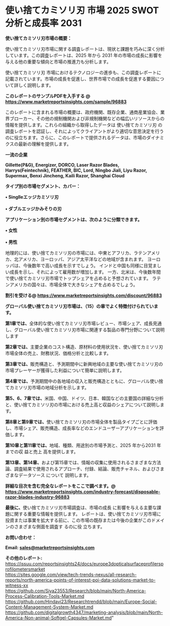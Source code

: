# 使い捨てカミソリ刃 市場 2025 SWOT 分析と成長率 2031

<strong><b>使い捨てカミソリ刃市場の概要：</b></strong>

使い捨てカミソリ刃市場に関する調査レポートは、現状と課題を巧みに深く分析しています。この調査レポートは、2025 年から 2031 年の市場の成長に影響を与える他の重要な傾向と市場の推進力も分析します。

使い捨てカミソリ刃 市場におけるテクノロジーの進歩も、この調査レポートに記載されています。市場の成長を促進し、世界市場での成長を促進する要因について詳しく説明します。

<strong>このレポートのサンプルPDFを入手する @ <a href=https://www.marketreportsinsights.com/sample/96883>https://www.marketreportsinsights.com/sample/96883</a></strong>

このレポートに含まれる市場の概要は、政府機関、既存企業、通商産業協会、業界ブローカー、その他の規制機関および非規制機関などの幅広いリソースからの情報を提供します。これらの組織から取得したデータは 使い捨てカミソリ刃 の調査レポートを認証し、それによってクライアントがより適切な意思決定を行うのに役立ちます。さらに、このレポートで提供されるデータは、市場のダイナミクスの最新の理解を提供します。

<strong>一流の企業</strong>

<strong><b>Gillette(P&G), Energizer, DORCO, Laser Razor Blades, Harrys(Feintechnik), FEATHER, BIC, Lord, Ningbo Jiali, Liyu Razor, Supermax, Benxi Jincheng, Kaili Razor, Shanghai Cloud</b></strong>

<strong><b>タイプ別の市場セグメント、カバー：</b></strong>

<strong>• Singlleエッジカミソリ刃<br><br>• ダブルエッジかみそりの刃</strong>

<strong><b>アプリケーション別の市場セグメントは、次のように分類できます。</b></strong>

<strong>• 女性<br><br>• 男性</strong>

 地理的には、使い捨てカミソリ刃の市場には、中東とアフリカ、ラテンアメリカ、北アメリカ、ヨーロッパ、アジア太平洋などの地域が含まれます。 ヨーロッパは、今後数年で高い成長を示すでしょう。 インドと中国も同様に目覚ましい成長を示し、それによって雇用数が増加します。 一方、北米は、今後数年間で使い捨てカミソリ刃市場でトップシェアを占めると予想されています。 ラテンアメリカの国々は、市場全体で大きなシェアを占めるでしょう。

<strong>割引を受ける@ <a href=https://www.marketreportsinsights.com/discount/96883>https://www.marketreportsinsights.com/discount/96883</a></strong>

<strong><b>グローバル使い捨てカミソリ刃市場は、（15）の章でよく特徴付けられています。</b></strong>

<strong><b>第</b></strong><strong><b>1章では、</b></strong>全体的な使い捨てカミソリ刃市場レビュー、市場シェア、成長見通し、グローバル使い捨てカミソリ刃市場に関連する製品の専門分野について説明します

<strong><b>第2章では、</b></strong>主要企業のコスト構造、原材料の使用状況を、使い捨てカミソリ刃市場全体の売上、財務状況、価格分析と比較します。

<strong><b>第3章では、</b></strong>販売構造と、予測期間中に新興地域の主要な使い捨てカミソリ刃の市場プレーヤーが獲得した利益について簡単に説明します。

<strong><b>第4章では、</b></strong>予測期間中の各地域の収入と販売構造とともに、グローバル使い捨てカミソリ刃市場の地域分析を示します。

<strong><b>第5、6、7章では、</b></strong>米国、中国、ドイツ、日本、韓国などの主要国の詳細な分析と、使い捨てカミソリ刃の市場における売上高と収益のシェアについて説明します。

<strong><b>第8章と第9章では、</b></strong>使い捨てカミソリ刃の市場全体を製品タイプごとに評価し、市場シェア、販売構造、成長率などのエンドユーザーアプリケーションを評価します。

<strong><b>第10章と第11章では、</b></strong>地域、種類、用途別の市場予測と、2025 年から2031 年までの収 益と売上 高を提供します。

<strong><b>第13章、第14章、</b></strong>および第15章では、情報の収集に使用されるさまざまな方法論、調査結果で使用されるアプローチ、付録、結論、販売チャネル、およびさまざまなデータソース について 説明します。

<strong>詳細な目次を含む完全なレポートをここで調べます。@ <a href=https://www.marketreportsinsights.com/industry-forecast/disposable-razor-blades-industry-96883>https://www.marketreportsinsights.com/industry-forecast/disposable-razor-blades-industry-96883</a></strong>

<strong><b>最後に、</b></strong>使い捨てカミソリ刃市場調査は、市場の成長 に影響を</a>与える主要な課題に関する重要な情報を提供します。 レポートは、使い捨てカミソリ刃市場に投資または事業を拡大する前に、この市場の既存または今後の企業がこのドメインのさまざまな側面を調査す るのに役 立ちます。

<strong><b>お問い合わせ：</b></strong>

<strong>Email: </strong><a href=mailto:sales@marketreportsinsights.com><strong>sales@marketreportsinsights.com</strong></a>

<strong>その他のレポート:</strong>
<br>
<a href=https://issuu.com/reportsinsights24/docs/europe3dopticalsurfaceprofilersprofilometersmarket>https://issuu.com/reportsinsights24/docs/europe3dopticalsurfaceprofilersprofilometersmarket</a>
<br>
<a href=https://sites.google.com/view/tech-trends-nexus/all-research-reports/north-america-points-of-interest-poi-data-solutions-market-to-witness-xx>https://sites.google.com/view/tech-trends-nexus/all-research-reports/north-america-points-of-interest-poi-data-solutions-market-to-witness-xx</a>
<br>
<a href=https://github.com/Siya23553/Research/blob/main/North-America-Process-Calibration-Tools-Market.md>https://github.com/Siya23553/Research/blob/main/North-America-Process-Calibration-Tools-Market.md</a>
<br>
<a href=https://github.com/Hindavi23/Researchtrendd/blob/main/Europe-Social-Content-Management-System-Market.md>https://github.com/Hindavi23/Researchtrendd/blob/main/Europe-Social-Content-Management-System-Market.md</a>
<br>
<a href=https://github.com/digitalgrowth4347/marketing-analysis/blob/main/North-America-Non-animal-Softgel-Capsules-Market.md>https://github.com/digitalgrowth4347/marketing-analysis/blob/main/North-America-Non-animal-Softgel-Capsules-Market.md</a>"

